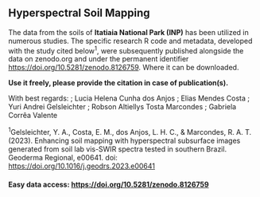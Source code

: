 ## Hyperspectral Soil Mapping

The data from the soils of **Itatiaia National Park (INP)** has been utilized in numerous studies. The specific research R code and metadata, developed with the study cited below<sup>1</sup>, were subsequently published alongside the data on zenodo.org and under the permanent identifier https://doi.org/10.5281/zenodo.8126759. Where it can be downloaded.

**Use it freely, please provide the citation in case of publication(s).**

With best regards: ; 
Lucia Helena Cunha dos Anjos ; 
Elias Mendes Costa ; 
Yuri Andrei Gelsleichter ; 
Robson Altiellys Tosta Marcondes ; 
Gabriela Corrêa Valente 


<sup>1</sup>Gelsleichter, Y. A., Costa, E. M., dos Anjos, L. H. C., & Marcondes, R. A. T. (2023). Enhancing soil mapping with hyperspectral subsurface images generated from soil lab vis-SWIR spectra tested in southern Brazil. Geoderma Regional, e00641.
doi: https://doi.org/10.1016/j.geodrs.2023.e00641 

#### Easy data access: https://doi.org/10.5281/zenodo.8126759 
